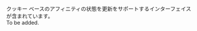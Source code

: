 <Namespace Name="Microsoft.Azure.Management.Network.Fluent.HasCookieBasedAffinity.Update">
  <Docs>
    <summary>クッキー ベースのアフィニティの状態を更新をサポートするインターフェイスが含まれています。</summary> 
    <remarks>To be added.</remarks>
  </Docs>
</Namespace>
